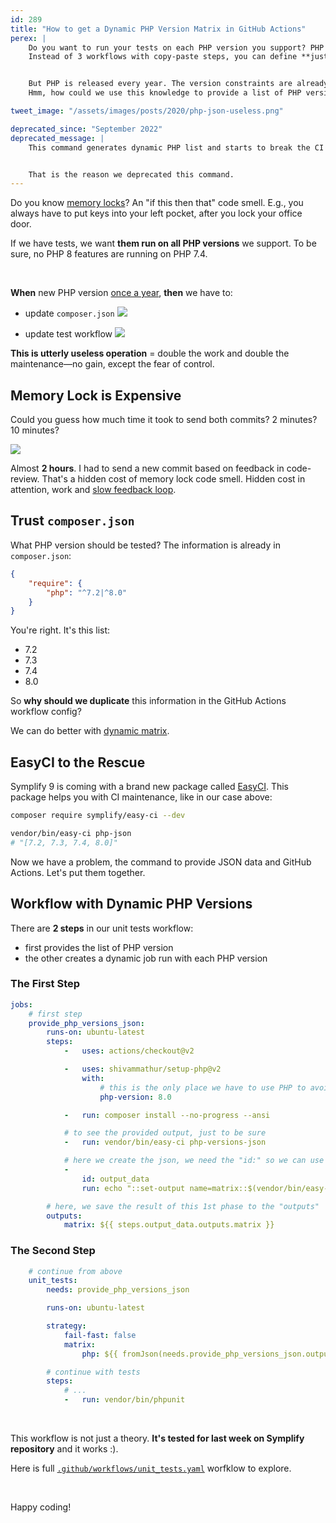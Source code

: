 ```yaml
---
id: 289
title: "How to get a Dynamic PHP Version Matrix in GitHub Actions"
perex: |
    Do you want to run your tests on each PHP version you support? PHP 7.3, 7.4 and 8.0?
    Instead of 3 workflows with copy-paste steps, you can define **just one with a matrix for PHP versions**.


    But PHP is released every year. The version constraints are already defined in `composer.json`.
    Hmm, how could we use this knowledge to provide a list of PHP version for a dynamic matrix?

tweet_image: "/assets/images/posts/2020/php-json-useless.png"

deprecated_since: "September 2022"
deprecated_message: |
    This command generates dynamic PHP list and starts to break the CI in times the upgrade is not in the plan. The idea of forced upgrade did not work.


    That is the reason we deprecated this command.
---
```


Do you know [memory locks](/blog/2018/08/27/why-and-how-to-avoid-the-memory-lock/)? An "if this then that" code smell. E.g., you always have to put keys into your left pocket, after you lock your office door.

If we have tests, we want **them run on all PHP versions** we support. To be sure, no PHP 8 features are running on PHP 7.4.

<br>

**When** new PHP version [once a year](/blog/2017/10/30/what-can-you-learn-from-menstruation-and-symfony-releases/), **then** we have to:

- update `composer.json`
  <img src="/assets/images/posts/2020/php-json-composer.png" class="img-thumbnail">

- update test workflow
  <img src="/assets/images/posts/2020/php-json-useless.png" class="img-thumbnail">

**This is utterly useless operation** = double the work and double the maintenance—no gain, except the fear of control.

## Memory Lock is Expensive

Could you guess how much time it took to send both commits? 2 minutes? 10 minutes?

<img src="/assets/images/posts/2020/php-json-time.png" class="img-thumbnail">

Almost **2 hours**. I had to send a new commit based on feedback in code-review. That's a hidden cost of memory lock code smell.
Hidden cost in attention, work and [slow feedback loop](/blog/2020/01/13/why-is-first-instant-feedback-crucial-to-developers/).

## Trust `composer.json`

What PHP version should be tested? The information is already in `composer.json`:

```json
{
    "require": {
        "php": "^7.2|^8.0"
    }
}
```

You're right. It's this list:

- 7.2
- 7.3
- 7.4
- 8.0

So **why should we duplicate** this information in the GitHub Actions workflow config?

We can do better with [dynamic matrix](/blog/2020/11/16/how-to-make-dynamic-matrix-in-github-actions/).

## EasyCI to the Rescue

Symplify 9 is coming with a brand new package called [EasyCI](https://github.com/symplify/easy-ci). This package helps you with CI maintenance, like in our case above:

```bash
composer require symplify/easy-ci --dev

vendor/bin/easy-ci php-json
# "[7.2, 7.3, 7.4, 8.0]"
```

Now we have a problem, the command to provide JSON data and GitHub Actions. Let's put them together.

## Workflow with Dynamic PHP Versions

There are **2 steps** in our unit tests workflow:

- first provides the list of PHP version
- the other creates a dynamic job run with each PHP version

### The First Step

```yaml
jobs:
    # first step
    provide_php_versions_json:
        runs-on: ubuntu-latest
        steps:
            -   uses: actions/checkout@v2

            -   uses: shivammathur/setup-php@v2
                with:
                    # this is the only place we have to use PHP to avoid the lock to bash scripting
                    php-version: 8.0

            -   run: composer install --no-progress --ansi

            # to see the provided output, just to be sure
            -   run: vendor/bin/easy-ci php-versions-json

            # here we create the json, we need the "id:" so we can use it in "outputs" bellow
            -
                id: output_data
                run: echo "::set-output name=matrix::$(vendor/bin/easy-ci php-versions-json)"

        # here, we save the result of this 1st phase to the "outputs"
        outputs:
            matrix: ${{ steps.output_data.outputs.matrix }}
```

### The Second Step

```yaml
    # continue from above
    unit_tests:
        needs: provide_php_versions_json

        runs-on: ubuntu-latest

        strategy:
            fail-fast: false
            matrix:
                php: ${{ fromJson(needs.provide_php_versions_json.outputs.matrix) }}

        # continue with tests
        steps:
            # ...
            -   run: vendor/bin/phpunit
```

<br>

This workflow is not just a theory. **It's tested for last week on Symplify repository** and it works :).

Here is full [`.github/workflows/unit_tests.yaml`](https://github.com/symplify/symplify/blob/aeb8e03dfb2948474f5a7d267ab05541ee00d90b/.github/workflows/unit_tests.yaml) worfklow to explore.

<br>

Happy coding!
